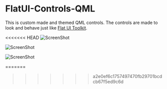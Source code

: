 FlatUI-Controls-QML
===================

This is custom made and themed QML controls. The controls are made to look and behave just like [Flat UI Toolkit](http://designmodo.github.io/Flat-UI/).



<<<<<<< HEAD
![ScreenShot](https://github.com/obeezzy/FlatUI/blob/master/screenshots/screenshot_top.jpg)

![ScreenShot](https://github.com/obeezzy/FlatUI/blob/master/screenshots/screenshot_middle.jpg)

![ScreenShot](https://github.com/obeezzy/FlatUI/blob/master/screenshots/screenshot_bottom.jpg)


=======
>>>>>>> a2e0ef6c1757497470fb29701bcdcb67f5ed9c6d

